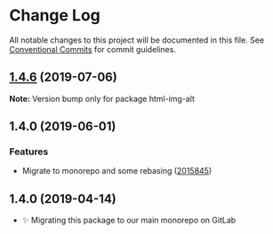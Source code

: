 # Change Log

All notable changes to this project will be documented in this file.
See [Conventional Commits](https://conventionalcommits.org) for commit guidelines.

## [1.4.6](https://gitlab.com/codsen/codsen/compare/html-img-alt@1.4.5...html-img-alt@1.4.6) (2019-07-06)

**Note:** Version bump only for package html-img-alt





## 1.4.0 (2019-06-01)

### Features

- Migrate to monorepo and some rebasing ([2015845](https://gitlab.com/codsen/codsen/commit/2015845))

## 1.4.0 (2019-04-14)

- ✨ Migrating this package to our main monorepo on GitLab
